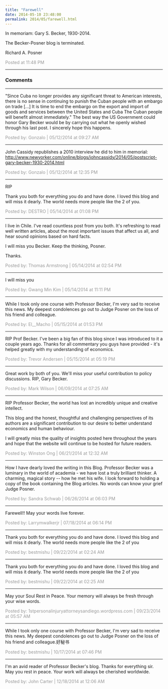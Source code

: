 ```yaml
---
title: "Farewell"
date: 2014-05-10 23:48:00
permalink: 2014/05/farewell.html
---
```

In memoriam: Gary S. Becker, 1930-2014.

The Becker-Posner blog is terminated.

Richard A. Posner

<span style="color:#999">Posted at 11:48 PM</span>

<!-- more -->

---

### Comments

---

"Since Cuba no longer provides any significant threat to American interests, there is no sense in continuing to punish the Cuban people with an embargo on trade [...] It is time to end the embargo on the export and import of goods and services between the United States and Cuba The Cuban people will benefit almost immediately."
The best way the US Government could honor Gary Becker would be by carrying out what he openly wished through his last post. I sincerely hope this happens.

<span style="color:#999">Posted by: Gonzalo | 05/12/2014 at 09:27 AM</span>

---

John Cassidy republishes a 2010 interview he did to him in memorial:
http://www.newyorker.com/online/blogs/johncassidy/2014/05/postscript-gary-becker-1930-2014.html 

<span style="color:#999">Posted by: Gonzalo | 05/12/2014 at 12:35 PM</span>

---

RIP

Thank you both for everything you do and have done. I loved this blog and will miss it dearly. The world needs more people like the 2 of you.

<span style="color:#999">Posted by: DESTRO | 05/14/2014 at 01:08 PM</span>

---

I live in Chile. I've read countless post from you both. It's refreshing to read well written articles, about the most important issues that affect us all, and hear sound opinions based on hard facts.

I will miss you Becker. Keep the thinking, Posner.

Thanks.

<span style="color:#999">Posted by: Thomas Armstrong | 05/14/2014 at 02:54 PM</span>

---

I will miss you

<span style="color:#999">Posted by: Gwang Min  Kim | 05/14/2014 at 11:11 PM</span>

---

While I took only one course with Professor Becker, I'm very sad to receive this news. My deepest condolences go out to Judge Posner on the loss of his friend and colleague.

<span style="color:#999">Posted by: El__Macho | 05/15/2014 at 01:53 PM</span>

---

RIP Prof Becker. I've been a big fan of this blog since I was introduced to it a couple years ago. Thanks for all commentary you guys have provided - it's helped greatly with my understanding of economics.

<span style="color:#999">Posted by: Trevor Andersen | 05/15/2014 at 05:19 PM</span>

---

Great work by both of you. We'll miss your useful contribution to policy discussions. RIP, Gary Becker.

<span style="color:#999">Posted by: Mark Wilson | 06/09/2014 at 07:25 AM</span>

---

RIP Professor Becker, the world has lost an incredibly unique and creative intellect. 

This blog and the honest, thoughtful and challenging perspectives of its authors are a significant contribution to our desire to better understand economics and human behaviour. 

I will greatly miss the quality of insights posted here throughout the years and hope that the website will continue to be hosted for future readers.

<span style="color:#999">Posted by: Winston Ong | 06/21/2014 at 12:32 AM</span>

---

How I have dearly loved the writing in this Blog.  Professor Becker was a luminary in the world of academia - we have lost a truly brilliant thinker.  A charming, magical story -- how he met his wife.  I look forward to holding a copy of the book containing the Blog articles.  No words can know your grief Judge Posner.

<span style="color:#999">Posted by: Sandra Schwab | 06/26/2014 at 06:03 PM</span>

---

Farewell!! May your words live forever.

<span style="color:#999">Posted by: Larrymwalkerjr | 07/18/2014 at 06:14 PM</span>

---

Thank you both for everything you do and have done. I loved this blog and will miss it dearly. The world needs more people like the 2 of you

<span style="color:#999">Posted by: bestmishu | 09/22/2014 at 02:24 AM</span>

---

Thank you both for everything you do and have done. I loved this blog and will miss it dearly. The world needs more people like the 2 of you

<span style="color:#999">Posted by: bestmishu | 09/22/2014 at 02:25 AM</span>

---

May your Soul Rest in Peace. Your memory will always be fresh through your wise words.

<span style="color:#999">Posted by: 1stpersonalinjuryattorneysandiego.wordpress.com | 09/23/2014 at 05:57 AM</span>

---

While I took only one course with Professor Becker, I'm very sad to receive this news. My deepest condolences go out to Judge Posner on the loss of his friend and colleague.好秘书

<span style="color:#999">Posted by: bestmishu | 10/17/2014 at 07:46 PM</span>

---

I'm an avid reader of Professor Becker's blog. Thanks for everything sir. May you rest in peace. Your work will always be cherished worldwide.

<span style="color:#999">Posted by: John Carter | 12/18/2014 at 12:06 AM</span>